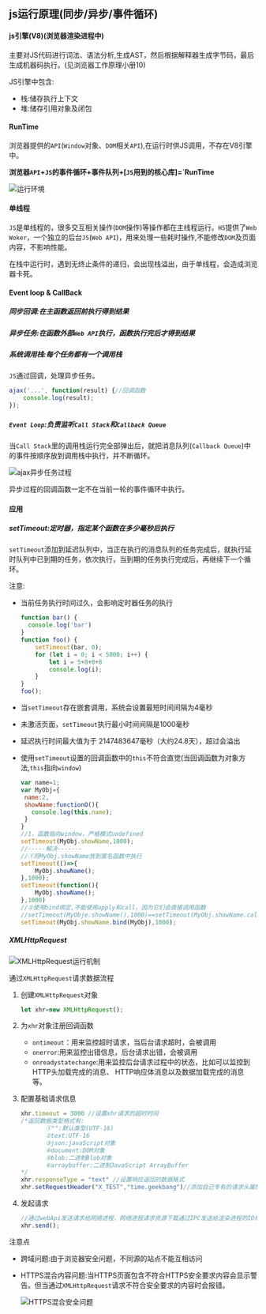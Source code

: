 ## js运行原理(同步/异步/事件循环)

#### js引擎(V8)(浏览器渲染进程中)

主要对JS代码进行词法、语法分析,生成AST，然后根据解释器生成字节码，最后生成机器码执行。(见浏览器工作原理小册10)

JS引擎中包含:

- 栈:储存执行上下文
- 堆:储存引用对象及闭包

#### RunTime

浏览器提供的`API`(`Window`对象、`DOM`相关`API`),在运行时供JS调用，不存在V8引擎中。

**浏览器`API`+`JS`的事件循环+事件队列+[`JS`用到的核心库]=`RunTime**

![运行环境](C:\Users\Admin\Desktop\浏览器工作原理小册\image\运行环境.png)

#### 单线程

`JS`是单线程的，很多交互相关操作(`DOM`操作)等操作都在主线程运行。`H5`提供了`Web Woker`，一个独立的后台`JS`(`Web API`)，用来处理一些耗时操作,不能修改`DOM`及页面内容，不影响性能。

在栈中运行时，遇到无终止条件的递归，会出现栈溢出，由于单线程，会造成浏览器卡死。

#### Event loop & CallBack

##### 同步回调:在主函数返回前执行得到结果

##### 异步任务:在函数外部`Web API`执行，函数执行完后才得到结果

##### 系统调用栈:每个任务都有一个调用栈

`JS`通过回调，处理异步任务。

```javascript
ajax('...', function(result) {//回调函数
    console.log(result);
});
```

##### `Event Loop`:负责监听`Call Stack`和`Callback Queue`

当`Call Stack`里的调用栈运行完全部弹出后，就把消息队列(`Callback Queue`)中的事件按顺序放到调用栈中执行，并不断循环。

![ajax异步任务过程](C:\Users\Admin\Desktop\浏览器工作原理小册\image\ajax异步任务过程.png)

异步过程的回调函数一定不在当前一轮的事件循环中执行。

#### 应用

##### setTimeout:定时器，指定某个函数在多少毫秒后执行

`setTimeout`添加到延迟队列中，当正在执行的消息队列的任务完成后，就执行延时队列中已到期的任务，依次执行，当到期的任务执行完成后，再继续下一个循环。

注意:

- 当前任务执行时间过久，会影响定时器任务的执行

  ```javascript
  function bar() {
  	console.log('bar')
  }
  function foo() {
      setTimeout(bar, 0);
      for (let i = 0; i < 5000; i++) {
          let i = 5+8+8+8
          console.log(i);
      }
  }
  foo();
  ```

- 当`setTimeout`存在嵌套调用，系统会设置最短时间间隔为4毫秒

- 未激活页面，`setTimeout`执行最小时间间隔是1000毫秒

- 延迟执行时间最大值为于 2147483647毫秒（⼤约24.8天），超过会溢出

- 使⽤`setTimeout`设置的回调函数中的`this`不符合直觉(当回调函数为对象方法,`this`指向`window`)

  ```javascript
  var name=1;
  var MyObj={
   name:2,
   showName:functionO(){
     console.log(this.name);
   }
  }
  //1，函数指向window，严格模式undefined
  setTimeout(MyObj.showName,1000);
  //-----解决-------
  //①将MyObj.showName放到匿名函数中执行
  setTimeout(()=>{
      MyObj.showName();
  },1000);
  setTimeout(function(){
      MyObj.showName();
  },1000)
  //②使用bind绑定,不能使用apply和call，因为它们会直接调用函数
  //setTimeout(MyObje.showName(),1000)==setTimeout(MyObj.showName.call(MyObj),1000);会导致直接输出，不产生延时
  setTimeout(MyObj.showName.bind(MyObj),1000);
  ```

##### XMLHttpRequest

![XMLHttpRequest运行机制](C:\Users\Admin\Desktop\浏览器工作原理小册\image\XMLHttpRequest运行机制.png)

通过`XMLHttpRequest`请求数据流程

1. 创建`XMLHttpRequest`对象

   ```javascript
   let xhr=new XMLHttpRequest();
   ```

2. 为`xhr`对象注册回调函数

   - `ontimeout`：用来监控超时请求，当后台请求超时，会被调用
   - `onerror`:用来监控出错信息，后台请求出错，会被调用
   - `onreadystatechange`:用来监控后台请求过程中的状态，⽐如可以监控到HTTP头加载完成的消息、 HTTP响应体消息以及数据加载完成的消息等。

3. 配置基础请求信息

   ```JavaScript
   xhr.timeout = 3000 //设置xhr请求的超时时间
   /*返回数据类型格式有:
          ①"":默认类型(UTF-16)
          ②text:UTF-16
          ③json:javaScript对象
          ④document:DOM对象
          ⑤blob:二进制Blob对象
          ⑥arraybuffer:二进制JavaScript ArrayBuffer
   */
   xhr.responseType = "text" //设置响应返回的数据格式
   xhr.setRequestHeader("X_TEST","time.geekbang")//添加自己专有的请求头属性
   ```

4. 发起请求

   ```JavaScript
   //通过webApi发送请求给网络进程，网络进程请求资源下载通过IPC发送给渲染进程的IO线程，IO线程把任务添加到消息队列尾部等待执行,当调用栈为空时，调用消息队列的任务到调用栈(主线程)执行回调函数。
   xhr.send();
   ```

注意点

- 跨域问题:由于浏览器安全问题，不同源的站点不能互相访问

- HTTPS混合内容问题:当HTTPS页面包含不符合HTTPS安全要求内容会显示警告。但当通过`XMLHttpRequest`请求不符合安全要求的内容时会报错。

  ![HTTPS混合安全问题](C:\Users\Admin\Desktop\浏览器工作原理小册\image\HTTPS混合安全问题.png)